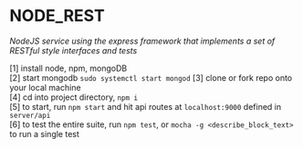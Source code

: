 # NODE_REST
*NodeJS service using the express framework that implements a set of RESTful style interfaces and tests*

[1] install node, npm, mongoDB<br/>
[2] start mongodb `sudo systemctl start mongod`
[3] clone or fork repo onto your local machine<br/>
[4] cd into project directory, `npm i`<br/>
[5] to start, run `npm start` and hit api routes at `localhost:9000` defined in `server/api`<br/>
[6] to test the entire suite, run `npm test`, or `mocha -g <describe_block_text>` to run a single test<br/>
